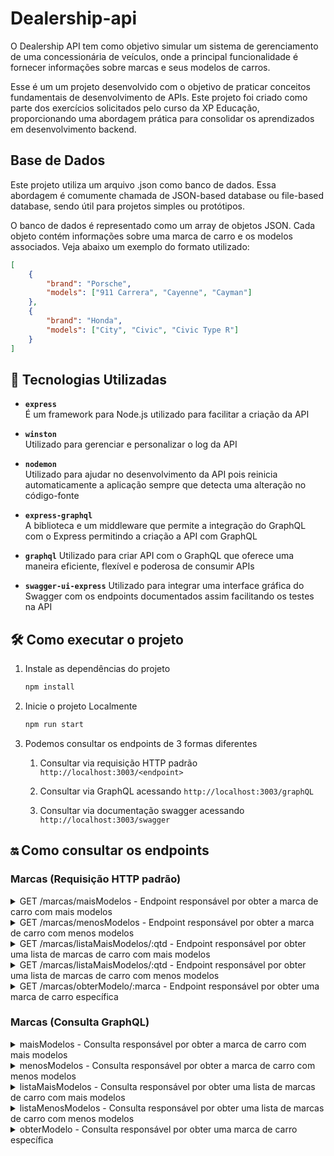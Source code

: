 # Dealership-api

O Dealership API tem como objetivo simular um sistema de gerenciamento de uma concessionária de veículos, onde a principal funcionalidade é fornecer informações sobre marcas e seus modelos de carros.

Esse é um um projeto desenvolvido com o objetivo de praticar conceitos fundamentais de desenvolvimento de APIs. Este projeto foi criado como parte dos exercícios solicitados pelo curso da XP Educação, proporcionando uma abordagem prática para consolidar os aprendizados em desenvolvimento backend.

## Base de Dados

Este projeto utiliza um arquivo .json como banco de dados. Essa abordagem é comumente chamada de JSON-based database ou file-based database, sendo útil para projetos simples ou protótipos.

O banco de dados é representado como um array de objetos JSON. Cada objeto contém informações sobre uma marca de carro e os modelos associados. Veja abaixo um exemplo do formato utilizado:

```json
[
    {
        "brand": "Porsche",
        "models": ["911 Carrera", "Cayenne", "Cayman"]
    },
    {
        "brand": "Honda",
        "models": ["City", "Civic", "Civic Type R"]
    }
]
```

## 🚀 Tecnologias Utilizadas

-   **`express`**  
    É um framework para Node.js utilizado para facilitar a criação da API

-   **`winston`**  
    Utilizado para gerenciar e personalizar o log da API

-   **`nodemon`**  
    Utilizado para ajudar no desenvolvimento da API pois reinicia automaticamente a aplicação sempre que detecta uma alteração no código-fonte

-   **`express-graphql`**  
    A biblioteca e um middleware que permite a integração do GraphQL com o Express permitindo a criação a API com GraphQL

-   **`graphql`**
    Utilizado para criar API com o GraphQL que oferece uma maneira eficiente, flexível e poderosa de consumir APIs

-   **`swagger-ui-express`**
    Utilizado para integrar uma interface gráfica do Swagger com os endpoints documentados assim facilitando os testes na API

## 🛠️ Como executar o projeto

1. Instale as dependências do projeto

    ```sh
    npm install
    ```

2. Inicie o projeto Localmente

    ```sh
    npm run start
    ```

3. Podemos consultar os endpoints de 3 formas diferentes

    1. Consultar via requisição HTTP padrão `http://localhost:3003/<endpoint>`

    2. Consultar via GraphQL acessando `http://localhost:3003/graphQL`

    3. Consultar via documentação swagger acessando `http://localhost:3003/swagger`

## 🔛 Como consultar os endpoints

### Marcas (Requisição HTTP padrão)

<details>
  <summary>GET /marcas/maisModelos - Endpoint responsável por obter a marca de carro com mais modelos</summary>

#### **Respostas da Requisição**

| **Código** | **Status**  | **Descrição**                       |
| ---------- | ----------- | ----------------------------------- |
| 200        | Ok          | Informação obtida com sucesso       |
| 400        | Bad Request | Houve um erro ao obter a informação |

#### **Resposta 200 do endpoint**

```json
{
    "marca": "Mercedes-Benz",
    "qtdModelos": 58,
    "modelos": [
        "100 D",
        "115",
        "124",
        "126",
        "190",
        "190 D",
        "190 E",
        "200 - 300",
        "200 D",
        "200 E",
        "210 Van",
        "210 kombi",
        "310 Van",
        "310 kombi",
        "230 - 300 CE Coupé",
        "260 - 560 SE",
        "260 - 560 SEL",
        "500 - 600 SEC Coupé",
        "Trieda A",
        "A",
        "A L",
        "AMG GT",
        "Trieda B",
        "Trieda C",
        "C",
        "C Sportcoupé",
        "C T",
        "Citan",
        "CL",
        "CL",
        "CLA",
        "CLC",
        "CLK Cabrio",
        "CLK Coupé",
        "CLS",
        "Trieda E",
        "E",
        "E Cabrio",
        "E Coupé",
        "E T",
        "Trieda G",
        "G Cabrio",
        "GL",
        "GLA",
        "GLC",
        "GLE",
        "GLK",
        "Trieda M",
        "MB 100",
        "Trieda R",
        "Trieda S",
        "S",
        "S Coupé",
        "SL",
        "SLC",
        "SLK",
        "SLR",
        "Sprinter"
    ]
}
```

</details>

<details>
  <summary>GET /marcas/menosModelos - Endpoint responsável por obter a marca de carro com menos modelos</summary>

#### **Respostas da Requisição**

| **Código** | **Status**  | **Descrição**                       |
| ---------- | ----------- | ----------------------------------- |
| 200        | Ok          | Informação obtida com sucesso       |
| 400        | Bad Request | Houve um erro ao obter a informação |

#### **Resposta 200 do endpoint**

```json
{
    "marca": "Hummer",
    "qtdModelos": 2,
    "modelos": ["H2", "H3"]
}
```

</details>

<details>
  <summary>GET /marcas/listaMaisModelos/:qtd - Endpoint responsável por obter uma lista de marcas de carro com mais modelos</summary>

#### **Parâmetros da Requisição**

| **Tipo**          | **Parâmetro** | **Descrição**                   | **Obrigatório** |
| ----------------- | ------------- | ------------------------------- | --------------- |
| parâmetro de rota | `qtd`         | Quantidade de marcas retornadas | Sim             |

#### **Respostas da Requisição**

| **Código** | **Status**  | **Descrição**                       |
| ---------- | ----------- | ----------------------------------- |
| 200        | Ok          | Informação obtida com sucesso       |
| 400        | Bad Request | Houve um erro ao obter a informação |

#### **Resposta 200 do endpoint**

```json
[
    {
        "marca": "Mercedes-Benz",
        "qtdModelos": 58,
        "modelos": [
            "100 D",
            "115",
            "124",
            "126",
            "190",
            "190 D",
            "190 E",
            "200 - 300",
            "200 D",
            "200 E",
            "210 Van",
            "210 kombi",
            "310 Van",
            "310 kombi",
            "230 - 300 CE Coupé",
            "260 - 560 SE",
            "260 - 560 SEL",
            "500 - 600 SEC Coupé",
            "Trieda A",
            "A",
            "A L",
            "AMG GT",
            "Trieda B",
            "Trieda C",
            "C",
            "C Sportcoupé",
            "C T",
            "Citan",
            "CL",
            "CL",
            "CLA",
            "CLC",
            "CLK Cabrio",
            "CLK Coupé",
            "CLS",
            "Trieda E",
            "E",
            "E Cabrio",
            "E Coupé",
            "E T",
            "Trieda G",
            "G Cabrio",
            "GL",
            "GLA",
            "GLC",
            "GLE",
            "GLK",
            "Trieda M",
            "MB 100",
            "Trieda R",
            "Trieda S",
            "S",
            "S Coupé",
            "SL",
            "SLC",
            "SLK",
            "SLR",
            "Sprinter"
        ]
    },
    {
        "marca": "Fiat",
        "qtdModelos": 48,
        "modelos": [
            "1100",
            "126",
            "500",
            "500L",
            "500X",
            "850",
            "Barchetta",
            "Brava",
            "Cinquecento",
            "Coupé",
            "Croma",
            "Doblo",
            "Doblo Cargo",
            "Doblo Cargo Combi",
            "Ducato",
            "Ducato Van",
            "Ducato Kombi",
            "Ducato Podvozok",
            "Florino",
            "Florino Combi",
            "Freemont",
            "Grande Punto",
            "Idea",
            "Linea",
            "Marea",
            "Marea Weekend",
            "Multipla",
            "Palio Weekend",
            "Panda",
            "Panda Van",
            "Punto",
            "Punto Cabriolet",
            "Punto Evo",
            "Punto Van",
            "Qubo",
            "Scudo",
            "Scudo Van",
            "Scudo Kombi",
            "Sedici",
            "Seicento",
            "Stilo",
            "Stilo Multiwagon",
            "Strada",
            "Talento",
            "Tipo",
            "Ulysse",
            "Uno",
            "X1/9"
        ]
    }
]
```

</details>

<details>
  <summary>GET /marcas/listaMaisModelos/:qtd - Endpoint responsável por obter uma lista de marcas de carro com menos modelos</summary>

#### **Parâmetros da Requisição**

| **Tipo**          | **Parâmetro** | **Descrição**                   | **Obrigatório** |
| ----------------- | ------------- | ------------------------------- | --------------- |
| parâmetro de rota | `qtd`         | Quantidade de marcas retornadas | Sim             |

#### **Respostas da Requisição**

| **Código** | **Status**  | **Descrição**                       |
| ---------- | ----------- | ----------------------------------- |
| 200        | Ok          | Informação obtida com sucesso       |
| 400        | Bad Request | Houve um erro ao obter a informação |

#### **Resposta 200 do endpoint**

```json
[
    {
        "marca": "Hummer",
        "qtdModelos": 2,
        "modelos": ["H2", "H3"]
    },
    {
        "marca": "Infiniti",
        "qtdModelos": 7,
        "modelos": ["EX", "FX", "G", "G Coupé", "M", "Q", "QX"]
    }
]
```

</details>

<details>
  <summary>GET /marcas/obterModelo/:marca - Endpoint responsável por obter uma marca de carro específica</summary>

#### **Parâmetros da Requisição**

| **Tipo**          | **Parâmetro** | **Descrição**                               | **Obrigatório** |
| ----------------- | ------------- | ------------------------------------------- | --------------- |
| parâmetro de rota | `marca`       | Marca de carro que será procurada retornada | Sim             |

#### **Respostas da Requisição**

| **Código** | **Status**  | **Descrição**                       |
| ---------- | ----------- | ----------------------------------- |
| 200        | Ok          | Informação obtida com sucesso       |
| 400        | Bad Request | Houve um erro ao obter a informação |

#### **Resposta 200 do endpoint**

```json
{
    "marca": "Hummer",
    "qtdModelos": 2,
    "modelos": ["H2", "H3"]
}
```

</details>

### Marcas (Consulta GraphQL)

<details>
  <summary>maisModelos - Consulta responsável por obter a marca de carro com mais modelos</summary>

#### **Consulta GraphQL**

```
{
  maisModelos {
    marca
    qtdModelos
    modelos
  }
}
```

#### **Resposta da Consulta**

```json
{
  "data": {
    "maisModelos": {
      "marca": "Mercedes-Benz",
      "qtdModelos": 58,
      "modelos": [
        "100 D",
        "115",
        "124",
        "126",
        "190",
        "190 D",
        "190 E",
        "200 - 300",
        "200 D",
        "200 E",
        "210 Van",
        "210 kombi",
        "310 Van",
        "310 kombi",
        "230 - 300 CE Coupé",
        "260 - 560 SE",
        "260 - 560 SEL",
        "500 - 600 SEC Coupé",
        "Trieda A",
        "A",
        "A L",
        "AMG GT",
        "Trieda B",
        "Trieda C",
        "C",
        "C Sportcoupé",
        "C T",
        "Citan",
        "CL",
        "CL",
        "CLA",
        "CLC",
        "CLK Cabrio",
        "CLK Coupé",
        "CLS",
        "Trieda E",
        "E",
        "E Cabrio",
        "E Coupé",
        "E T",
        "Trieda G",
        "G Cabrio",
        "GL",
        "GLA",
        "GLC",
        "GLE",
        "GLK",
        "Trieda M",
        "MB 100",
        "Trieda R",
        "Trieda S",
        "S",
        "S Coupé",
        "SL",
        "SLC",
        "SLK",
        "SLR",
        "Sprinter"
      ]
    }
  }
}
```

</details>

<details>
  <summary>menosModelos - Consulta responsável por obter a marca de carro com menos modelos</summary>

#### **Consulta GraphQL**

```
{
  menosModelos {
    marca
    qtdModelos
    modelos
  }
}
```

#### **Resposta da Consulta**

```json
{
  "data": {
    "menosModelos": {
      "marca": "Hummer",
      "qtdModelos": 2,
      "modelos": [
        "H2",
        "H3"
      ]
    }
  }
}
```

</details>

<details>
  <summary>listaMaisModelos - Consulta responsável por obter uma lista de marcas de carro com mais modelos</summary>

#### **Consulta GraphQL**

```
{
  listaMaisModelos(qtd: 2) {
    marca
    qtdModelos
    modelos
  }
}
```

#### **Resposta da Consulta**

```json
{
  "data": {
    "listaMaisModelos": [
      {
        "marca": "Mercedes-Benz",
        "qtdModelos": 58,
        "modelos": [
          "100 D",
          "115",
          "124",
          "126",
          "190",
          "190 D",
          "190 E",
          "200 - 300",
          "200 D",
          "200 E",
          "210 Van",
          "210 kombi",
          "310 Van",
          "310 kombi",
          "230 - 300 CE Coupé",
          "260 - 560 SE",
          "260 - 560 SEL",
          "500 - 600 SEC Coupé",
          "Trieda A",
          "A",
          "A L",
          "AMG GT",
          "Trieda B",
          "Trieda C",
          "C",
          "C Sportcoupé",
          "C T",
          "Citan",
          "CL",
          "CL",
          "CLA",
          "CLC",
          "CLK Cabrio",
          "CLK Coupé",
          "CLS",
          "Trieda E",
          "E",
          "E Cabrio",
          "E Coupé",
          "E T",
          "Trieda G",
          "G Cabrio",
          "GL",
          "GLA",
          "GLC",
          "GLE",
          "GLK",
          "Trieda M",
          "MB 100",
          "Trieda R",
          "Trieda S",
          "S",
          "S Coupé",
          "SL",
          "SLC",
          "SLK",
          "SLR",
          "Sprinter"
        ]
      },
      {
        "marca": "Fiat",
        "qtdModelos": 48,
        "modelos": [
          "1100",
          "126",
          "500",
          "500L",
          "500X",
          "850",
          "Barchetta",
          "Brava",
          "Cinquecento",
          "Coupé",
          "Croma",
          "Doblo",
          "Doblo Cargo",
          "Doblo Cargo Combi",
          "Ducato",
          "Ducato Van",
          "Ducato Kombi",
          "Ducato Podvozok",
          "Florino",
          "Florino Combi",
          "Freemont",
          "Grande Punto",
          "Idea",
          "Linea",
          "Marea",
          "Marea Weekend",
          "Multipla",
          "Palio Weekend",
          "Panda",
          "Panda Van",
          "Punto",
          "Punto Cabriolet",
          "Punto Evo",
          "Punto Van",
          "Qubo",
          "Scudo",
          "Scudo Van",
          "Scudo Kombi",
          "Sedici",
          "Seicento",
          "Stilo",
          "Stilo Multiwagon",
          "Strada",
          "Talento",
          "Tipo",
          "Ulysse",
          "Uno",
          "X1/9"
        ]
      }
    ]
  }
}
```

</details>

<details>
  <summary>listaMenosModelos - Consulta responsável por obter uma lista de marcas de carro com menos modelos</summary>

#### **Consulta GraphQL**

```
{
  listaMenosModelos(qtd: 2) {
    marca
    qtdModelos
    modelos
  }
}
```

#### **Resposta da Consulta**

```json
{
  "data": {
    "listaMenosModelos": [
      {
        "marca": "Hummer",
        "qtdModelos": 2,
        "modelos": [
          "H2",
          "H3"
        ]
      },
      {
        "marca": "Infiniti",
        "qtdModelos": 7,
        "modelos": [
          "EX",
          "FX",
          "G",
          "G Coupé",
          "M",
          "Q",
          "QX"
        ]
      }
    ]
  }
}
```

</details>

<details>
  <summary>obterModelo - Consulta responsável por obter uma marca de carro específica</summary>
    
#### **Consulta GraphQL**
```
{
  obterModelo(marca: "Hummer") {
    marca
    qtdModelos
    modelos
  }
}
```

#### **Resposta da Consulta**

```json
{
  "data": {
    "obterModelo": {
      "marca": "Hummer",
      "qtdModelos": 2,
      "modelos": [
        "H2",
        "H3"
      ]
    }
  }
}
```

</details>
